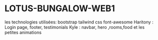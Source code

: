 ﻿# LOTUS-BUNGALOW-WEB1
les technologies utilisées:
bootstrap
tailwind css
font-awesome
Haritony : Login page, footer, testimonials
Kyle : navbar, hero ,rooms,food et les petites animations
